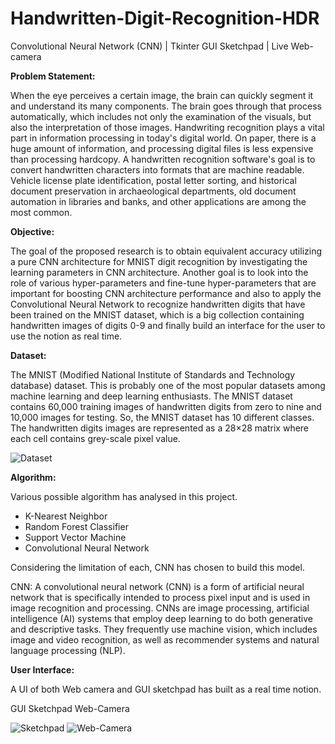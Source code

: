 # Handwritten-Digit-Recognition-HDR
Convolutional Neural Network (CNN) | Tkinter GUI Sketchpad | Live Web-camera



**Problem Statement:**

When the eye perceives a certain image, the brain can quickly segment it and understand its many components. The brain goes through that process automatically, which includes not only the examination of the visuals, but also the interpretation of those images. Handwriting recognition plays a vital part in information processing in today's digital world. On paper, there is a huge amount of information, and processing digital files is less expensive than processing hardcopy. A handwritten recognition software's goal is to convert handwritten characters into formats that are machine readable. Vehicle license plate identification, postal letter sorting, and historical document preservation in archaeological departments, old document automation in libraries and banks, and other applications are among the most common.


**Objective:**

The goal of the proposed research is to obtain equivalent accuracy utilizing a pure CNN architecture for MNIST digit recognition by investigating the learning parameters in CNN architecture. Another goal is to look into the role of various hyper-parameters and fine-tune hyper-parameters that are important for boosting CNN architecture performance and also to apply the Convolutional Neural Network to recognize handwritten digits that have been trained on the MNIST dataset, which is a big collection containing handwritten images of digits 0-9 and finally build an interface for the user to use the notion as real time.


**Dataset:**

The MNIST (Modified National Institute of Standards and Technology database) dataset. This is probably one of the most popular datasets among machine learning and deep learning enthusiasts. The MNIST dataset contains 60,000 training images of handwritten digits from zero to nine and 10,000 images for testing. So, the MNIST dataset has 10 different classes. The handwritten digits images are represented as a 28×28 matrix where each cell contains grey-scale pixel value.

             
![Dataset](https://user-images.githubusercontent.com/55349032/146742579-2665bdae-f508-46eb-a435-99d0d7598b61.png)
 

**Algorithm:**

Various possible algorithm has analysed in this project.
-	K-Nearest Neighbor
-	Random Forest Classifier
- Support Vector Machine
-	Convolutional Neural Network

Considering the limitation of each, CNN has chosen to build this model.

  CNN:
  A convolutional neural network (CNN) is a form of artificial neural network that is specifically intended to process pixel       input and is used in image recognition and processing. CNNs are image processing, artificial intelligence (AI) systems that       employ deep learning to do both generative and descriptive tasks. They frequently use machine vision, which includes image and   video recognition, as well as recommender systems and natural language processing (NLP).


**User Interface:**

A UI of both Web camera and GUI sketchpad has built as a real time notion.

GUI Sketchpad		                                                          	Web-Camera

   ![Sketchpad](https://user-images.githubusercontent.com/55349032/146742872-b7f35ad8-dd60-42d8-82db-8958b8111305.png)      ![Web-Camera](https://user-images.githubusercontent.com/55349032/146742879-a40563f5-97b2-4ea6-91a7-da1e91491dc7.png)

